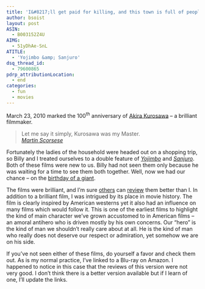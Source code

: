 ```yaml
---
title: 'I&#8217;ll get paid for killing, and this town is full of people who deserve to die.'
author: bsoist
layout: post
ASIN:
  - B003152Z4U
AIMG:
  - 51yDhAe-SnL
ATITLE:
  - 'Yojimbo &amp; Sanjuro'
dsq_thread_id:
  - 79600865
pdrp_attributionLocation:
  - end
categories:
  - fun
  - movies
---
```

March 23, 2010 marked the 100<sup>th</sup> anniversary of [Akira Kurosawa][1] &#8211; a brilliant filmmaker.

> Let me say it simply, Kurosawa was my Master.  
> <cite style="text-align:right;"><a href="http://www.imdb.com/name/nm0000217/">Martin Scorsese</a></cite>

Fortunately the ladies of the household were headed out on a shopping trip, so Billy and I treated ourselves to a double feature of [*Yojimbo*][2] and [*Sanjuro*][3]. Both of these films were new to us. Billy had not seen them only because he was waiting for a time to see them both together. Well, now we had our chance &#8211; on the [birthday of a giant][4].

The films were brilliant, and I&#8217;m sure [others][5] can [review][6] them better than I. In addition to a brilliant film, I was intrigued by its place in movie history. The film is clearly inspired by American westerns yet it also had an influence on many films which would follow it. This is one of the earliest films to highlight the kind of main character we&#8217;ve grown accustomed to in American films &#8211; an amoral antihero who is driven mostly by his own concerns. Our &#8220;hero&#8221; is the kind of man we shouldn&#8217;t really care about at all. He is the kind of man who really does not deserve our respect or admiration, yet somehow we are on his side.

If you&#8217;ve not seen either of these films, do yourself a favor and check them out. As is my normal practice, I&#8217;ve linked to a Blu-ray on Amazon. I happened to notice in this case that the reviews of this version were not very good. I don&#8217;t think there is a better version available but if I learn of one, I&#8217;ll update the links.

 [1]: http://www.imdb.com/name/nm0000041/
 [2]: http://www.imdb.com/title/tt0055630/
 [3]: http://www.imdb.com/title/tt0056443/
 [4]: http://daringfireball.net/linked/2010/03/23/kurosawa
 [5]: http://www.rottentomatoes.com/m/yojimbo/
 [6]: http://movies.nytimes.com/movie/review?res=EE05E7DF173CAF2CA5494CC0B7799E8D6896
